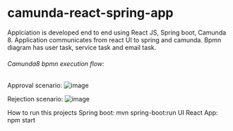 # camunda-react-spring-app
Applciation is developed end to end using React JS, Spring boot, Camunda 8. Application communicates from react UI to spring and camunda. Bpmn diagram has user task, service task and email task.

<h6>Camunda8 bpmn execution flow:</h6>

Approval scenario:
![image](https://github.com/SonamGadkari/camunda-react-spring-app/assets/43020059/12dadfbe-8131-4709-8a70-82f18e6f7f05)

Rejection scenario:
![image](https://github.com/SonamGadkari/camunda-react-spring-app/assets/43020059/27783d18-4021-4de0-a775-f82a954e6ebb)

How to run this projects
Spring boot:
mvn spring-boot:run
UI React App:
npm start
